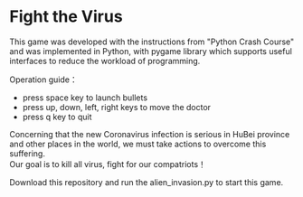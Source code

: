 # Fight the Virus
This game was developed with the instructions from "Python Crash Course" and
 was implemented in Python, with pygame library which supports useful
  interfaces to
  reduce the workload of programming.
     
Operation guide：
* press space key to launch bullets
* press up, down, left, right keys to move the doctor
* press q key to quit

Concerning that the new Coronavirus infection is serious in HuBei province
 and other places in the world, we must take actions to overcome this suffering.  
Our goal is to kill all virus, fight for our compatriots！

Download this repository and run the alien_invasion.py to start this game.
